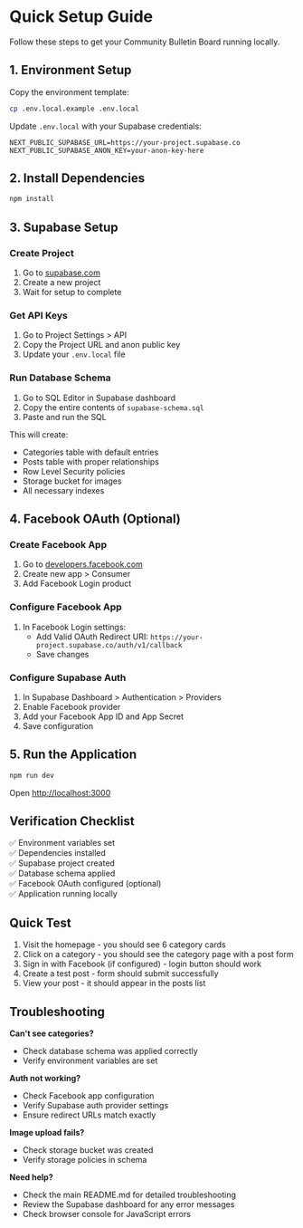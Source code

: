 # Quick Setup Guide

Follow these steps to get your Community Bulletin Board running locally.

## 1. Environment Setup

Copy the environment template:
```bash
cp .env.local.example .env.local
```

Update `.env.local` with your Supabase credentials:
```env
NEXT_PUBLIC_SUPABASE_URL=https://your-project.supabase.co
NEXT_PUBLIC_SUPABASE_ANON_KEY=your-anon-key-here
```

## 2. Install Dependencies

```bash
npm install
```

## 3. Supabase Setup

### Create Project
1. Go to [supabase.com](https://supabase.com)
2. Create a new project
3. Wait for setup to complete

### Get API Keys
1. Go to Project Settings > API
2. Copy the Project URL and anon public key
3. Update your `.env.local` file

### Run Database Schema
1. Go to SQL Editor in Supabase dashboard
2. Copy the entire contents of `supabase-schema.sql`
3. Paste and run the SQL

This will create:
- Categories table with default entries
- Posts table with proper relationships
- Row Level Security policies
- Storage bucket for images
- All necessary indexes

## 4. Facebook OAuth (Optional)

### Create Facebook App
1. Go to [developers.facebook.com](https://developers.facebook.com)
2. Create new app > Consumer
3. Add Facebook Login product

### Configure Facebook App
1. In Facebook Login settings:
   - Add Valid OAuth Redirect URI: `https://your-project.supabase.co/auth/v1/callback`
   - Save changes

### Configure Supabase Auth
1. In Supabase Dashboard > Authentication > Providers
2. Enable Facebook provider
3. Add your Facebook App ID and App Secret
4. Save configuration

## 5. Run the Application

```bash
npm run dev
```

Open [http://localhost:3000](http://localhost:3000)

## Verification Checklist

✅ Environment variables set  
✅ Dependencies installed  
✅ Supabase project created  
✅ Database schema applied  
✅ Facebook OAuth configured (optional)  
✅ Application running locally  

## Quick Test

1. Visit the homepage - you should see 6 category cards
2. Click on a category - you should see the category page with a post form
3. Sign in with Facebook (if configured) - login button should work
4. Create a test post - form should submit successfully
5. View your post - it should appear in the posts list

## Troubleshooting

**Can't see categories?**
- Check database schema was applied correctly
- Verify environment variables are set

**Auth not working?**
- Check Facebook app configuration
- Verify Supabase auth provider settings
- Ensure redirect URLs match exactly

**Image upload fails?**
- Check storage bucket was created
- Verify storage policies in schema

**Need help?**
- Check the main README.md for detailed troubleshooting
- Review the Supabase dashboard for any error messages
- Check browser console for JavaScript errors